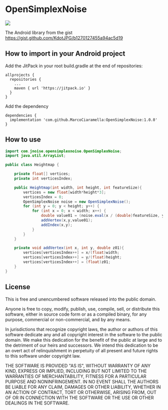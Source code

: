 # OpenSimplexNoise
[![](https://jitpack.io/v/MarcoCiaramella/OpenSimplexNoise.svg)](https://jitpack.io/#MarcoCiaramella/OpenSimplexNoise)

The Android library from the gist https://gist.github.com/KdotJPG/b1270127455a94ac5d19
## How to import in your Android project
Add the JitPack in your root build.gradle at the end of repositories:

```
allprojects {
  repositories {
    ...
    maven { url 'https://jitpack.io' }
  }
}
```

Add the dependency
```
dependencies {
  implementation 'com.github.MarcoCiaramella:OpenSimplexNoise:1.0.0'
}
```

## How to use
```java
import com.jnoise.opensimplexnoise.OpenSimplexNoise;
import java.util.ArrayList;

public class Heightmap {

    private float[] vertices;
    private int verticesIndex;

    public Heightmap(int width, int height, int featureSize){
        vertices = new float[width*height*3];
        verticesIndex = 0;
        OpenSimplexNoise noise = new OpenSimplexNoise();
        for (int y = 0; y < height; y++) {
            for (int x = 0; x < width; x++) {
                double value01 = (noise.eval(x / (double)featureSize, y / (double)featureSize, 0.0)+1) / 2;
                addVertex(x,y,value01);
                addIndex(x,y);
            }
        }
    }

    private void addVertex(int x, int y, double z01){
        vertices[verticesIndex++] = x/(float)width;
        vertices[verticesIndex++] = y/(float)height;
        vertices[verticesIndex++] = (float)z01;
    }
}
```

## License
This is free and unencumbered software released into the public domain.

Anyone is free to copy, modify, publish, use, compile, sell, or
distribute this software, either in source code form or as a compiled
binary, for any purpose, commercial or non-commercial, and by any
means.

In jurisdictions that recognize copyright laws, the author or authors
of this software dedicate any and all copyright interest in the
software to the public domain. We make this dedication for the benefit
of the public at large and to the detriment of our heirs and
successors. We intend this dedication to be an overt act of
relinquishment in perpetuity of all present and future rights to this
software under copyright law.

THE SOFTWARE IS PROVIDED "AS IS", WITHOUT WARRANTY OF ANY KIND,
EXPRESS OR IMPLIED, INCLUDING BUT NOT LIMITED TO THE WARRANTIES OF
MERCHANTABILITY, FITNESS FOR A PARTICULAR PURPOSE AND NONINFRINGEMENT.
IN NO EVENT SHALL THE AUTHORS BE LIABLE FOR ANY CLAIM, DAMAGES OR
OTHER LIABILITY, WHETHER IN AN ACTION OF CONTRACT, TORT OR OTHERWISE,
ARISING FROM, OUT OF OR IN CONNECTION WITH THE SOFTWARE OR THE USE OR
OTHER DEALINGS IN THE SOFTWARE.
